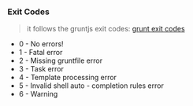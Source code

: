 ### Exit Codes

>it follows the gruntjs exit codes: [grunt exit codes](http://gruntjs.com/api/exit-codes)

* 0 - No errors! 
* 1 - Fatal error
* 2 - Missing gruntfile error
* 3 - Task error
* 4 - Template processing error
* 5 - Invalid shell auto - completion rules error
* 6 - Warning

